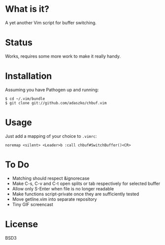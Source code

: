 What is it?
===========

A yet another Vim script for buffer switching.


Status
======

Works, requires some more work to make it really handy.


Installation
============

Assuming you have Pathogen up and running:

    $ cd ~/.vim/bundle
    $ git clone git://github.com/adaszko/chbuf.vim


Usage
=====

Just add a mapping of your choice to `.vimrc`:

    noremap <silent> <Leader>b :call chbuf#SwitchBuffer()<CR>


To Do
=====

 * Matching should respect &ignorecase
 * Make C-s, C-v and C-t open splits or tab respectively for selected buffer
 * Allow only S-Enter when file is no longer readable
 * Make functions script-private once they are sufficiently tested
 * Move getline.vim into separate repository
 * Tiny GIF screencast


License
=======

BSD3
